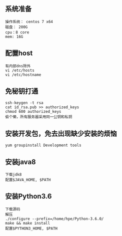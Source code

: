 
## 系统准备
 ```
 操作系统： centos 7 x64 
 磁盘： 200G
 cpu：8 core
 mem: 16G
 ```

## 配置host
```
有内部dns除外
vi /etc/hosts
vi /etc/hostname
```

## 免秘钥打通
```
ssh-keygen -t rsa
cat id_rsa.pub >> authorized_keys
chmod 600 authorized_keys
偷个懒，所有服务器采用同一公钥和私钥
```

## 安装开发包，免去出现缺少安装的烦恼
```
yum groupinstall Development tools
```

## 安装java8
```
下载jdk8
配置$JAVA_HOME, $PATH
```

## 安装Python3.6
```
下载源码
解压
./configure --prefix=/home/hpe/Python-3.6.0/
make && make install 
配置$PYTHON3_HOME, $PATH
```
